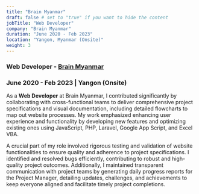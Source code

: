 ```yaml
---
title: "Brain Myanmar"
draft: false # set to "true" if you want to hide the content
jobTitle: "Web Developer"
company: "Brain Myanmar"
duration: "June 2020 - Feb 2023"
location: "Yangon, Myanmar (Onsite)"
weight: 3
---
```


### Web Developer - [Brain Myanmar](https://www.brain-net.co.jp/company/)

### June 2020 - Feb 2023 | Yangon (Onsite)

As a **Web Developer** at Brain Myanmar, I contributed significantly by collaborating with cross-functional teams to deliver comprehensive project specifications and visual documentation, including detailed flowcharts to map out website processes. My work emphasized enhancing user experience and functionality by developing new features and optimizing existing ones using JavaScript, PHP, Laravel, Google App Script, and Excel VBA.

A crucial part of my role involved rigorous testing and validation of website functionalities to ensure quality and adherence to project specifications. I identified and resolved bugs efficiently, contributing to robust and high-quality project outcomes. Additionally, I maintained transparent communication with project teams by generating daily progress reports for the Project Manager, detailing updates, challenges, and achievements to keep everyone aligned and facilitate timely project completions.
